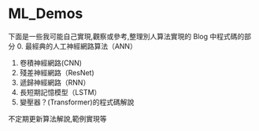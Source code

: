 # ML_Demos

下面是一些我可能自己實現,觀察或參考,整理別人算法實現的 Blog 中程式碼的部分
0. 最經典的人工神經網路算法（ANN）
1. 卷積神經網路(CNN)
2. 殘差神經網路（ResNet)
3. 遞歸神經網路（RNN）
4. 長短期記憶模型（LSTM）
5. 變壓器？(Transformer)的程式碼解說

不定期更新算法解說,範例實現等
